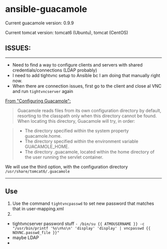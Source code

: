 # ansible-guacamole

Current guacamole version: 0.9.9

Current tomcat version: tomcat6 (Ubuntu), tomcat (CentOS)

## ISSUES:

----------------------------------------------------------------------------------

- Need to find a way to configure clients and servers with shared credentials/connections (LDAP probably)
- I need to add tightvnc setup to Ansible bc I am doing that manually right now.
- When there are connection issues, first go to the client and close al VNC and run `tightvncserver` again

[From "Configuring Guacamole":](http://guacamole.incubator.apache.org/doc/gug/configuring-guacamole.html)
> Guacamole reads files from its own configuration directory by default, resorting to the classpath only when this directory cannot be found. When locating this directory, Guacamole will try, in order:

>	- The directory specified within the system property guacamole.home.
>	- The directory specified within the environment variable GUACAMOLE_HOME.
>	- The directory .guacamole, located within the home directory of the user running the servlet container.

We will use the third option, with the configuration directory `/usr/share/tomcat6/.guacamole`

----------------------------------------------------------------------------------

## Use

1. Use the command `tightvncpasswd` to set new password that matches that in user-mapping.xml
2. 

- tightvncserver password stuff `- /bin/su {{ ATMOUSERNAME }} -c "/usr/bin/printf '%s\n%s\n' 'display' 'display' | vncpasswd {{ NOVNC.passwd_file }}"`
- maybe LDAP
- 